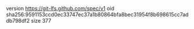 version https://git-lfs.github.com/spec/v1
oid sha256:9591153ccd0ec33747ec37a1b80864bfa8bec31954f8b698615cc7addb798df2
size 377
